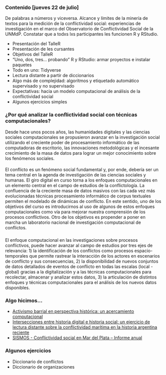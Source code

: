 ### Contenido \[jueves 22 de julio\]

De palabras a números y viceversa. Alcance y límites de la minería de
textos para la medición de la conflictividad social: experiencias de
investigación en el marco del Observatorio de Conflictividad Social de
la UNMdP. Constatar que a todxs lxs participantes les funcionen R y
RStudio.

-   Presentación del TalleR
-   Presentación de les cursantes
-   Objetivos del TalleR
-   “Uno, dos, tres… probando” R y RStudio: armar proyectos e instalar
    paquetes
-   Todo en uno: Tidyverse
-   Lectura distante a partir de diccionarios
-   Algo más de complejidad: algoritmos y etiquetado automático
    supervisado y no supervisado
-   Expectativas: hacia un modelo computacional de análisis de la
    conflictividad social
-   Algunos ejercicios simples

### ¿Por qué analizar la conflictividad social con técnicas computacionales?

Desde hace unos pocos años, las humanidades digitales y las ciencias
sociales computacionales se propusieron avanzar en la investigación
social utilizando el creciente poder de procesamiento informático de las
computadoras de escritorio, las innovaciones metodológicas y el
incesante crecimiento de la masa de datos para lograr un mejor
conocimiento sobre los fenómenos sociales.

#### 

El conflicto es un fenómeno social fundamental y, por ende, debería ser
un tema central en la agenda de investigación de las ciencias sociales y
humanas. El giro digital en curso torna a los enfoques computacionales
en un elemento central en el campo de estudios de la conflictología. La
confluencia de la creciente masa de datos masivos con las cada vez más
evolucionadas técnicas procesamiento informático de corpus textuales
permiten el modelado de dinámicas de conflicto. En este sentido, uno de
los objetivos del curso es introducirnos al uso de algunos de estos
enfoques computacionales como vía para mejorar nuestra comprensión de
los procesos conflictivos. Otro de los objetivos es propender a poner en
marcha un laboratorio nacional de investigación computacional de
conflictos.

### 

El enfoque computacional en las investigaciones sobre procesos
conflictivos, puede hacer avanzar al campo de estudios por tres ejes de
relevancia: 1) la identificación de los conflictos como procesos
espacio-temporales que permite rastrear la interacción de los actores en
escenarios de conflicto y sus consecuencias, 2) la disponibilidad de
nuevos conjuntos de datos detallados de eventos de conflicto en todas
las escalas (local - global) gracias a la digitalización y a las
técnicas computacionales para recolectar, almacenar y analizar estos
datos, 3) la articulación de distintos enfoques y técnicas
computacionales para el análisis de los nuevos datos disponibles.

### Algo hicimos…

-   [Activismo barrial en perspectiva histórica: un acercamiento
    computacional](https://gesmar.estudiosmaritimossociales.org/Informe_GESMar_PI3CET_parte1.html)
-   [Intersecciones entre historia digital e historia social: un
    ejercicio de lectura distante sobre la conflictividad marítima en la
    historia argentina
    reciente](https://revistadrassana.cat/index.php/Drassana/article/view/650/731)
-   [SISMOS - Conflictividad social en Mar del Plata – Informe
    anual](https://observatoriodeconflictividad.org/conflictividad-social-en-mar-del-plata-informe-anual/)

### Algunos ejercicios

-   Diccionario de conflictos
-   Diccionario de organizaciones
